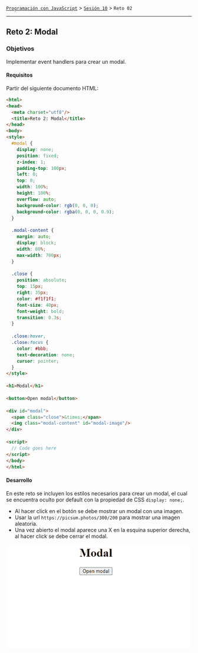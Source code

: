 [`Programación con JavaScript`](../../Readme.md) > [`Sesión 10`](../Readme.md) > `Reto 02`

---

## Reto 2: Modal

### Objetivos

Implementar event handlers para crear un modal.

#### Requisitos

Partir del siguiente documento HTML:

```html
<html>
<head>
  <meta charset="utf8"/>
  <title>Reto 2: Modal</title>
</head>
<body>
<style>
  #modal {
    display: none;
    position: fixed;
    z-index: 1;
    padding-top: 100px;
    left: 0;
    top: 0;
    width: 100%;
    height: 100%;
    overflow: auto;
    background-color: rgb(0, 0, 0);
    background-color: rgba(0, 0, 0, 0.9);
  }

  .modal-content {
    margin: auto;
    display: block;
    width: 80%;
    max-width: 700px;
  }

  .close {
    position: absolute;
    top: 15px;
    right: 35px;
    color: #f1f1f1;
    font-size: 40px;
    font-weight: bold;
    transition: 0.3s;
  }

  .close:hover,
  .close:focus {
    color: #bbb;
    text-decoration: none;
    cursor: pointer;
  }
</style>

<h1>Modal</h1>

<button>Open modal</button>

<div id="modal">
  <span class="close">&times;</span>
  <img class="modal-content" id="modal-image"/>
</div>

<script>
  // Code goes here
</script>
</body>
</html>
```

#### Desarrollo

En este reto se incluyen los estilos necesarios para crear un modal, el cual se encuentra oculto por default con la
propiedad de CSS `display: none;`. 
- Al hacer click en el botón se debe mostrar un modal con una imagen.
- Usar la url `https://picsum.photos/300/200` para mostrar una imagen aleatoria. 
- Una vez abierto el modal aparece una X en la esquina superior derecha, al hacer click se debe cerrar el modal.

![Modal](./assets/modal.gif)
